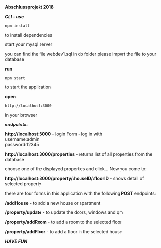 **Abschlussprojekt 2018**

***CLI - use***

    npm install
    
to install dependencies

start your mysql server 

you can find the file webdev1.sql in db folder
please import the file to your database

**run**

    npm start
    
to start the application

**open** 
    
    http://localhost:3000
    
in your browser

***endpoints:***

**http://localhost:3000**​ - login Form - log in with  
username:admin  
password:12345 
 
**http://localhost:3000/properties**​ - returns list of all properties from the database  

choose one of the displayed properties and click... Now you come to: 

**http://localhost:3000/property/:houseID/:floorID**​ - shows detail of selected property

there are four forms in this application with the following **POST** endpoints:

**/addHouse** - to add a new house or apartment

**/property/update** - to update the doors, windows and qm

**/property/addRoom** - to add a room to the selected floor

**/property/addFloor** - to add a floor in the selected house

***HAVE FUN***
    